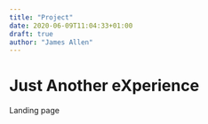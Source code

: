 ```yaml
---
title: "Project"
date: 2020-06-09T11:04:33+01:00
draft: true
author: "James Allen"
---
```


# Just Another eXperience

Landing page